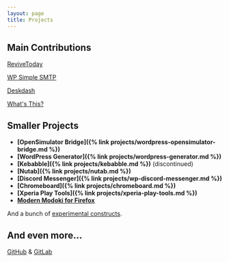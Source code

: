 ```yaml
---
layout: page
title: Projects
---
```


## Main Contributions
<div class="showy-banner" style="background-image:url(/assets/img/20191117_221226.webp)">
	<p><a href="/projects/revivetoday">ReviveToday</a></p>
</div>

<div class="showy-banner" style="background-image:url(/assets/img/wpsmtp-scrot.webp)">
	<p><a href="/projects/wp-simple-smtp">WP Simple SMTP</a></p>
</div>

<div class="showy-banner" style="background-image:url(/assets/img/Screenshot_20210515_091230.webp)">
	<p><a href="/projects/deskdash">Deskdash</a></p>
</div>

<div class="showy-banner" style="background-image:url(/assets/img/project-whatsthis.webp)">
	<p><a href="/projects/whatsthis">What's This?</a></p>
</div>

## Smaller Projects

*   **[OpenSimulator Bridge]({% link projects/wordpress-opensimulator-bridge.md %})**
*   **[WordPress Generator]({% link projects/wordpress-generator.md %})**
*   **[Kebabble]({% link projects/kebabble.md %})** (discontinued)
*   **[Nutab]({% link projects/nutab.md %})**
*   **[Discord Messenger]({% link projects/wp-discord-messenger.md %})**
*   **[Chromeboard]({% link projects/chromeboard.md %})**
*   **[Xperia Play Tools]({% link projects/xperia-play-tools.md %})**
*   **[Modern Modoki for Firefox](https://github.com/soup-bowl/Modoki-FirefoxCSS)**

And a bunch of [experimental constructs](https://labs.soupbowl.io).

## And even more…

[GitHub](https://github.com/soup-bowl) & [GitLab](https://gitlab.com/soup-bowl)
